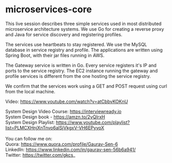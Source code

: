 # microservices-core

This live session describes three simple services used in most distributed microservice architecture systems. We use Go for creating a reverse proxy and Java for service discovery and registering profiles.

The services use heartbeats to stay registered. We use the MySQL database in service registry and profile. The applications are written using Spring Boot, with their jar files running in AWS.

The Gateway service is written in Go. Every service registers it's IP and ports to the service registry. The EC2 instance running the gateway and profile services is different from the one hosting the service registry.

We confirm that the services work using a GET and POST request using curl from the local machine.

Video: https://www.youtube.com/watch?v=atCbbvKOKnU

System Design Video Course: https://interviewready.io
<br/>System Design book - https://amzn.to/2yQIrxH
<br/>System Design Playlist: https://www.youtube.com/playlist?list=PLMCXHnjXnTnvo6alSjVkgxV-VH6EPyvoX
<br/><br/>
You can follow me on:
<br/>Quora: https://www.quora.com/profile/Gaurav-Sen-6
<br/>LinkedIn: https://www.linkedin.com/in/gaurav-sen-56b6a941/
<br/>Twitter: https://twitter.com/gkcs_
